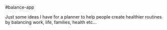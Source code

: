 #balance-app

Just some ideas I have for a planner to help people create healthier routines by balancing work, life, families, health etc...
